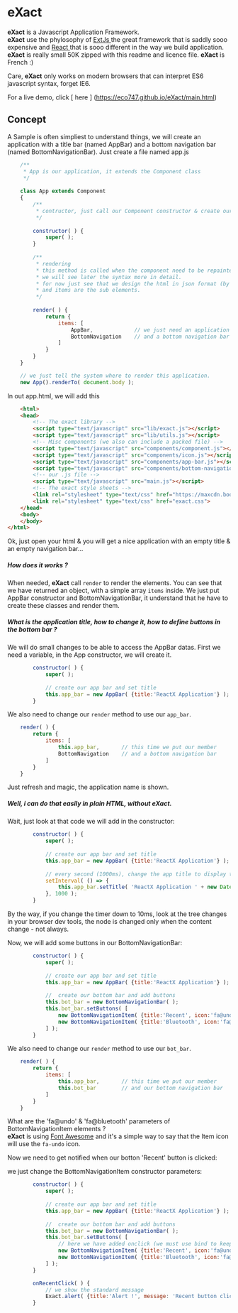 # eXact
**eXact** is a Javascript Application Framework.  
**eXact** use the phylosophy of [ ExtJs ](www.sencha.com) the great framework that is saddly sooo expensive and [ React ](www.react.org) that is sooo different in the way we build application.  
**eXact** is really small 50K zipped with this readme and licence file.
**eXact** is French :)

Care, **eXact** only works on modern browsers that can interpret ES6 javascript syntax, forget IE6.

For a live demo, click [ here ] (https://eco747.github.io/eXact/main.html)


## Concept

A Sample is often simpliest to understand things, we will create an application with a title bar (named AppBar) and a bottom navigation bar (named BottomNavigationBar).
Just create a file named app.js

```javascript
    /**
     * App is our application, it extends the Component class
     */
     
    class App extends Component
    {
        /**
         * contructor, just call our Component constructor & create our AppBar component
         */
         
        constructor( ) {
            super( );
        }
    
        /**
         * rendering
         * this method is called when the component need to be repainted
         * we will see later the syntax more in detail.
         * for now just see that we design the html in json format (by default it's a div)
         * and items are the sub elements.
         */
         
        render( ) {
            return {
                items: [
                    AppBar,             // we just need an application bar
                    BottomNavigation    // and a bottom navigation bar
                ]
            }
        }
    }

    // we just tell the system where to render this application.
    new App().renderTo( document.body );
```

In out app.html, we will add this

```html
    <html>
	<head>
	    <!-- The exact library -->
		<script type="text/javascript" src="lib/exact.js"></script>
		<script type="text/javascript" src="lib/utils.js"></script>
		<!-- Misc components (we also can include a packed file) -->
		<script type="text/javascript" src="components/component.js"></script>
		<script type="text/javascript" src="components/icon.js"></script>
		<script type="text/javascript" src="components/app-bar.js"></script>
		<script type="text/javascript" src="components/bottom-navigation.js"></script>
		<!-- our .js file -->
		<script type="text/javascript" src="main.js"></script>
		<!-- The exact style sheets -->
		<link rel="stylesheet" type="text/css" href="https://maxcdn.bootstrapcdn.com/font-awesome/4.7.0/css/font-awesome.min.css">
		<link rel="stylesheet" type="text/css" href="exact.css">
	</head>
	<body>
	</body>
</html>
```

Ok, just open your html & you will get a nice application with an empty title & an empty navigation bar...

##### How does it works ?

When needed, **eXact** call `render` to render the elements. You can see that we have returned an object, with a simple array `items` inside. We just put AppBar constructor and BottomNavigationBar, it understand that he have to create these classes and render them. 

##### What is the application title, how to change it, how to define buttons in the bottom bar ?
We will do small changes to be able to access the AppBar datas. First we need a variable, in the App constructor, we will create it.

```javascript
        constructor( ) {
            super( );
            
            // create our app bar and set title
            this.app_bar = new AppBar( {title:'ReactX Application'} );
        }
```

We also need to change our `render` method to use our `app_bar`.

```javascript
    render( ) {
        return {
            items: [
                this.app_bar,       // this time we put our member
                BottomNavigation    // and a bottom navigation bar
            ]
        }
    }
```

Just refresh and magic, the application name is shown.  
##### Well, i can do that easily in plain HTML, without eXact.  
Wait, just look at that code we will add in the constructor:

```javascript
        constructor( ) {
            super( );
            
            // create our app bar and set title
            this.app_bar = new AppBar( {title:'ReactX Application'} );
            
            // every second (1000ms), change the app title to display time
            setInterval( () => { 
                this.app_bar.setTitle( 'ReactX Application ' + new Date().toLocaleTime() ); 
            }, 1000 );
        }
```

By the way, if you change the timer down to 10ms, look at the tree changes in your browser dev tools, the node is changed only when the content change - not always.

Now, we will add some buttons in our BottomNavigationBar:

```javascript
        constructor( ) {
            super( );
            
            // create our app bar and set title
            this.app_bar = new AppBar( {title:'ReactX Application'} );
            
            //  create our bottom bar and add buttons
            this.bot_bar = new BottomNavigationBar( );
            this.bot_bar.setButtons( [
                new BottomNavigationItem( {title:'Recent', icon:'fa@undo'} );
                new BottomNavigationItem( {title:'Bluetooth', icon:'fa@bluetooth'} );
            ] );
        }
```
We also need to change our `render` method to use our `bot_bar`.

```javascript
    render( ) {
        return {
            items: [
                this.app_bar,       // this time we put our member
                this.bot_bar        // and our bottom navigation bar
            ]
        }
    }
```

What are the 'fa@undo' & 'fa@bluetooth' parameters of BottomNavigationItem elements ?  
**eXact** is using [Font Awesome](fontawesome.org) and it's a simple way to say that the Item icon will use the `fa-undo` icon.

Now we need to get notified when our botton 'Recent' button is clicked:

we just change the BottomNavigationItem constructor parameters:

```javascript
        constructor( ) {
            super( );
            
            // create our app bar and set title
            this.app_bar = new AppBar( {title:'ReactX Application'} );
            
            //  create our bottom bar and add buttons
            this.bot_bar = new BottomNavigationBar( );
            this.bot_bar.setButtons( [
                // here we have added onclick (we must use bind to keep this correctly set)
                new BottomNavigationItem( {title:'Recent', icon:'fa@undo', onclick:this.onRecentClick.bind(this) } );
                new BottomNavigationItem( {title:'Bluetooth', icon:'fa@bluetooth'} );
            ] );
        }

        onRecentClick( ) {
            // we show the standard message
            Exact.alert( {title:'Alert !', message: 'Recent button clicked'} );
        }

```






